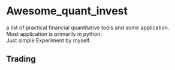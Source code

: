 # Awesome_quant_invest
a list of practical financial quantitative tools and some application. <br>
Most application is primarily in python. <br>
Just simple Experiment by myself. <br>

Trading
------
